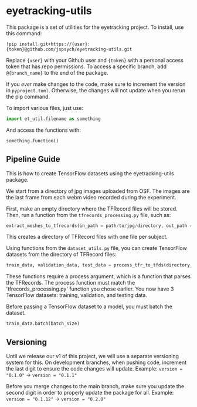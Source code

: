 # eyetracking-utils
This package is a set of utilities for the eyetracking
project. To install, use this command:
```
!pip install git+https://{user}:{token}@github.com/jspsych/eyetracking-utils.git
```
Replace `{user}` with your Github user and `{token}` with a 
personal access token that has repo permissions. To access 
a specific branch, add `@{branch_name}` to the end of the package.

If you *ever* make changes to the code, make sure to increment the 
version in `pyproject.toml`. Otherwise, the changes will not update 
when you rerun the pip command.

To import various files, just use:
```python
import et_util.filename as something 
```
And access the functions with:
```python
something.function()
```
## Pipeline Guide
This is how to create TensorFlow datasets using the eyetracking-utils package.

We start from a directory of jpg images uploaded from OSF. The images are the last frame from each webm video recorded during the experiment.  

First, make an empty directory where the TFRecord files will be stored. Then, run a function from the `tfrecords_processing.py` file, such as:

```python
extract_meshes_to_tfrecords(in_path = path/to/jpg/directory, out_path = path/to/empty/directory)
```

This creates a directory of TFRecord files with one file per subject. 

Using functions from the `dataset_utils.py` file, you can create TensorFlow datasets from the directory of TFRecord files:

```python
train_data, validation_data, test_data = process_tfr_to_tfds(directory_path = path/to/tfrecords, process = parse_tfr_element_mediapipe)
```

These functions require a process argument, which is a function that parses the TFRecords. The process function must match the 'tfrecords_processing.py' function you chose earlier. You now have 3 TensorFlow datasets: training, validation, and testing data. 

Before passing a TensorFlow dataset to a model, you must batch the dataset. 

```python
train_data.batch(batch_size)
```


## Versioning
Until we release our v1 of this project, we will use a separate 
versioning system for this. On development branches, when pushing 
code, increment the last digit to ensure the code changes will update. 
Example: `version = "0.1.0"` -> `version = "0.1.1"`

Before you merge changes to the main branch, make sure you update the 
second digit in order to properly update the package for all. 
Example: `version = "0.1.12"` -> `version = "0.2.0"`
